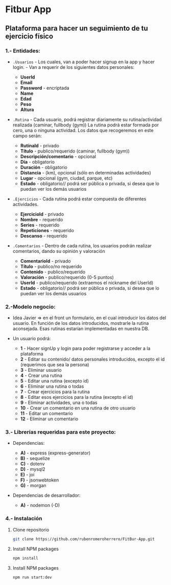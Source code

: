 # **Fitbur App**

## **Plataforma para hacer un seguimiento de tu ejercicio físico**

### 1.- Entidades:

- `.Usuarios` - Los cuales, van a poder hacer signup en la app y hacer login. - Van a requerir de los siguientes datos
  personales:

  - **UserId**
  - **Email**
  - **Password** - encriptada
  - **Name**
  - **Edad**
  - **Peso**
  - **Altura**

- `.Rutina` - Cada usuario, podrá registrar diariamente su rutina/actividad realizada (caminar, fullbody (gym))
  La rutina podrá estar formada por cero, una o ninguna actividad. Los datos que recogeremos en este campo serán:

  - **RutinaId** - privado
  - **Título** - publico/requerido (caminar, fullbody (gym))
  - **Descripción/comentario** - opcional
  - **Día** - obligatorio
  - **Duración** - obligatorio
  - **Distancia** - (km), opcional (sólo en determinadas actividades)
  - **Lugar** - opcional (gym, ciudad, parque, etc)
  - **Estado** - obligatorio// podrá ser pública o privada, si desea que lo puedan ver los demás usuarios

- `.Ejercicios` - Cada rutina podrá estar compuesta de diferentes actividades.

  - **EjercicioId** - privado
  - **Nombre** - requerido
  - **Series** - requerido
  - **Repeticiones** - requerido
  - **Descanso** - requerido

- `.Comentarios` - Dentro de cada rutina, los usuarios podrán realizar comentarios, dando su opinión y valoración

  - **ComentarioId** - privado
  - **Título** - publico/no requerido
  - **Contenido** - publico/requerido
  - **Valoración** - publico/requerido (0-5 puntos)
  - **UserId** - publico/requerido (extraemos el nickname del UserId)
  - **Estado** - obligatorio// podrá ser pública o privada, si desea que lo puedan ver los demás usuarios

### 2.-Modelo negocio:

- Idea Javier => en el front un formulario, en el cual introducir los datos del usuario. En función de los datos
  introducidos, mostrarle la rutina aconsejada. Esas rutinas estarían implementadas en nuestra DB.

- Un usuario podrá:
  - **1** - Hacer signUp y login para poder registrarse y acceder a la plataforma
  - **2** - Editar su contenido/ datos personales introducidos, excepto el id (requerimos que sea la persona)
  - **3** - Eliminar usuario
  - **4** - Crear una rutina
  - **5** - Editar una rutina (excepto id)
  - **6** - Eliminar una rutina o todas
  - **7** - Crear ejercicios para la rutina
  - **8** - Editar esos ejercicios para la rutina (excepto el id)
  - **9** - Eliminar actividades, una o todas
  - **10** - Crear un comentario en una rutina de otro usuario
  - **11** - Editar un comentario
  - **12** - Eliminar un comentario

### 3.- Librerías requeridas para este proyecto:

- Dependencias:

  - **A)** - express (express-generator)
  - **B)** - sequelize
  - **C)** - dotenv
  - **D)** - mysql2
  - **E)** - joi
  - **F)** - jsonwebtoken
  - **G)** - morgan

- Dependencias de desarrollador:
  - **A)** - nodemon (-D)

### 4.- Instalación

1. Clone repositorio
   ```sh
   git clone https://github.com/rubenromeroherrero/FitBur-App.git
   ```
2. Install NPM packages
   ```sh
   npm install
   ```
3. Install NPM packages
   ```sh
   npm run start:dev
   ```
